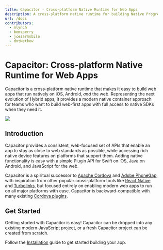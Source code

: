 ```yaml
---
title: Capacitor - Cross-platform Native Runtime for Web Apps
description: A cross-platform native runtime for building Native Progressive Web Apps for iOS, Android, and beyond
url: /docs
contributors:
  - mlynch
  - bensperry
  - jcesarmobile
  - dotNetkow
---
```


# Capacitor: Cross-platform Native Runtime for Web Apps

<p class="intro">Capacitor is a cross-platform native runtime that makes it easy to build web apps that run natively on iOS, Android, <em>and</em> the web. Representing the next evolution of Hybrid apps, it provides a modern native container approach for teams who want to build web-first apps with full access to native SDKs when they need it.</p>

<img src="/assets/img/docs/capacitor-index.png" style="max-height: 360px" />

## Introduction

Capacitor provides a consistent, web-focused set of APIs that enable an app to stay as close to web standards as possible, while accessing rich native device features on platforms that support them. Adding native functionality is easy with a simple Plugin API for Swift on iOS, Java on Android, and JavaScript for the web.

Capacitor is a spiritual successor to [Apache Cordova](https://cordova.apache.org/) and [Adobe PhoneGap](https://phonegap.com/), with inspiration from other popular cross-platform tools like [React Native](http://facebook.github.io/react-native/) and [Turbolinks](https://github.com/turbolinks/turbolinks), but focused entirely on enabling modern web apps to run on all major platforms with ease. Capacitor is backward-compatible with many existing [Cordova plugins](https://cordova.apache.org/plugins/).

## Get Started

Getting started with Capacitor is easy! Capacitor can be dropped into any existing modern JavaScript project, or a fresh Capacitor project can be created from scratch.

Follow the <a href="/docs/getting-started">Installation</a> guide to get started building your app.
